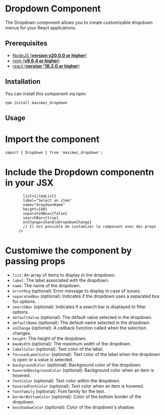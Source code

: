 # Dropdown Component

The Dropdown component allows you to create customizable dropdown menus for your React applications.

## Prerequisites

- [NodeJS (**version v20.0.0 or higher**)](https://nodejs.org/en/)
- [npm (**v9.6.4 or higher**)](https://www.npmjs.com/)
- [react (**version ^18.2.0 or higher**)](https://react.dev/)

## Installation

You can install this component via npm:

`npm install maximez_dropdown`

## Usage

# Import the component

`import { Dropdown } from 'maximez_dropdown';`

# Include the Dropdown componentn in your JSX

```      <Dropdown
        list={itemList}
        label="Select an item"
        name="dropdownName"
        height={40}
        separatedBox={false}
        searchBar={true}     
        onChange={handleDropdownChange}
        // Il est possible de customizer le composant avec des props
      />
```

# Customiwe the component by passing props

- `list`: An array of items to display in the dropdown.
- `label`: The label associated with the dropdown.
- `name`: The name of the dropdown.
- `errorMsg` (optional): Error message to display in case of issues.
- `separatedBox` (optional): Indicates if the dropdown uses a separated box for options.
- `searchBar` (optional): Indicates if a search bar is displayed to filter options.
- `defaultValue` (optional): The default value selected in the dropdown.
- `defaultName` (optional): The default name selected in the dropdown.
- `onChange` (optional): A callback function called when the selection changes.
- `height`: The height of the dropdown.
- `maxWidth` (optional): The maximum width of the dropdown.
- `labelColor` (optional): Text color of the label.
- `focusedLabelColor` (optional): Text color of the label when the dropdown is open or a value is selected.
- `backgroundColor` (optional): Background color of the dropdown.
- `hoveredBackgroundColor` (optional): Background color when an item is hovered.
- `fontColor` (optional): Text color within the dropdown.
- `hoveredFontColor` (optional): Text color when an item is hovered.
- `fontFamily` (optional): Font family for the text.
- `borderBottomColor` (optional): Color of the bottom border of the dropdown.
- `boxShadowColor` (optional): Color of the dropdown's shadow.
